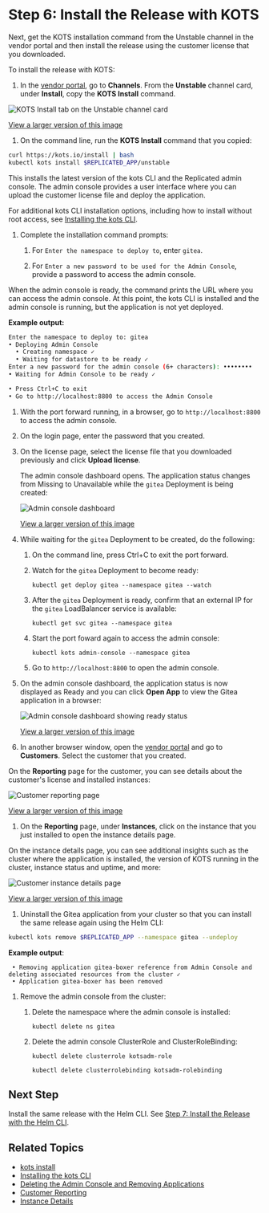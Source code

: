 # Step 6: Install the Release with KOTS

Next, get the KOTS installation command from the Unstable channel in the vendor portal and then install the release using the customer license that you downloaded.

To install the release with KOTS:

1. In the [vendor portal](https://vendor.replicated.com), go to **Channels**. From the **Unstable** channel card, under **Install**, copy the **KOTS Install** command.

  ![KOTS Install tab on the Unstable channel card](/images/helm-tutorial-unstable-kots-install-command.png)

  [View a larger version of this image](/images/helm-tutorial-unstable-kots-install-command.png)

1. On the command line, run the **KOTS Install** command that you copied:

  ```bash
  curl https://kots.io/install | bash
  kubectl kots install $REPLICATED_APP/unstable
  ```

  This installs the latest version of the kots CLI and the Replicated admin console. The admin console provides a user interface where you can upload the customer license file and deploy the application.

  For additional kots CLI installation options, including how to install without root access, see [Installing the kots CLI](/reference/kots-cli-getting-started).

1. Complete the installation command prompts:

   1. For `Enter the namespace to deploy to`, enter `gitea`. 

   1. For `Enter a new password to be used for the Admin Console`, provide a password to access the admin console.

  When the admin console is ready, the command prints the URL where you can access the admin console. At this point, the kots CLI is installed and the admin console is running, but the application is not yet deployed.

  **Example output:**

  ```bash
  Enter the namespace to deploy to: gitea
  • Deploying Admin Console
    • Creating namespace ✓
    • Waiting for datastore to be ready ✓
  Enter a new password for the admin console (6+ characters): ••••••••
  • Waiting for Admin Console to be ready ✓

  • Press Ctrl+C to exit
  • Go to http://localhost:8800 to access the Admin Console
  ```

1. With the port forward running, in a browser, go to `http://localhost:8800` to access the admin console.

1. On the login page, enter the password that you created.

1. On the license page, select the license file that you downloaded previously and click **Upload license**.

   The admin console dashboard opens. The application status changes from Missing to Unavailable while the `gitea` Deployment is being created:

   ![Admin console dashboard](/images/tutorial-gitea-unavailable.png)

   [View a larger version of this image](/images/tutorial-gitea-unavailable.png)

1. While waiting for the `gitea` Deployment to be created, do the following:

   1. On the command line, press Ctrl+C to exit the port forward.

   1. Watch for the `gitea` Deployment to become ready:

      ```
      kubectl get deploy gitea --namespace gitea --watch
      ```

   1. After the `gitea` Deployment is ready, confirm that an external IP for the `gitea` LoadBalancer service is available:

      ```
      kubectl get svc gitea --namespace gitea
      ```

   1. Start the port foward again to access the admin console:

      ```
      kubectl kots admin-console --namespace gitea 
      ```

   1. Go to `http://localhost:8800` to open the admin console.   

1. On the admin console dashboard, the application status is now displayed as Ready and you can click **Open App** to view the Gitea application in a browser:

   ![Admin console dashboard showing ready status](/images/tutorial-gitea-ready.png)

   [View a larger version of this image](/images/tutorial-gitea-ready.png)

1. In another browser window, open the [vendor portal](https://vendor.replicated.com/) and go to **Customers**. Select the customer that you created.

  On the **Reporting** page for the customer, you can see details about the customer's license and installed instances:

  ![Customer reporting page](/images/tutorial-gitea-customer-reporting.png)

  [View a larger version of this image](/images/tutorial-gitea-customer-reporting.png)

1. On the **Reporting** page, under **Instances**, click on the instance that you just installed to open the instance details page.

  On the instance details page, you can see additional insights such as the cluster where the application is installed, the version of KOTS running in the cluster, instance status and uptime, and more:

  ![Customer instance details page](/images/tutorial-gitea-instance-insights.png)

  [View a larger version of this image](/images/tutorial-gitea-instance-insights.png)

1. Uninstall the Gitea application from your cluster so that you can install the same release again using the Helm CLI:

  ```bash
  kubectl kots remove $REPLICATED_APP --namespace gitea --undeploy
  ```
  **Example output**:
  ```
   • Removing application gitea-boxer reference from Admin Console and deleting associated resources from the cluster ✓
   • Application gitea-boxer has been removed
  ```

1. Remove the admin console from the cluster:  

   1. Delete the namespace where the admin console is installed:

      ```
      kubectl delete ns gitea
      ```
   1. Delete the admin console ClusterRole and ClusterRoleBinding:  

      ```
      kubectl delete clusterrole kotsadm-role
      ```
      ```
      kubectl delete clusterrolebinding kotsadm-rolebinding
      ```

## Next Step

Install the same release with the Helm CLI. See [Step 7: Install the Release with the Helm CLI](tutorial-kots-helm-install-helm).

## Related Topics

* [kots install](/reference/kots-cli-install/)
* [Installing the kots CLI](/reference/kots-cli-getting-started/)
* [Deleting the Admin Console and Removing Applications](/enterprise/delete-admin-console)
* [Customer Reporting](customer-reporting)
* [Instance Details](instance-insights-details)
